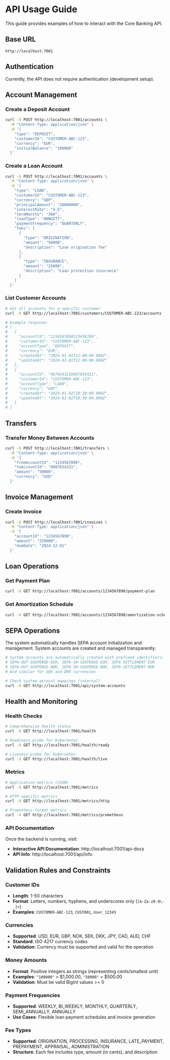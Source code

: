 # API Usage Guide

This guide provides examples of how to interact with the Core Banking API.

## Base URL

```
http://localhost:7001
```

## Authentication

Currently, the API does not require authentication (development setup).

## Account Management

### Create a Deposit Account

```bash
curl -X POST http://localhost:7001/accounts \
  -H "Content-Type: application/json" \
  -d '{
    "type": "DEPOSIT",
    "customerId": "CUSTOMER-ABC-123",
    "currency": "EUR",
    "initialBalance": "100000"
  }'
```

### Create a Loan Account

```bash
curl -X POST http://localhost:7001/accounts \
  -H "Content-Type: application/json" \
  -d '{
    "type": "LOAN",
    "customerId": "CUSTOMER-ABC-123",
    "currency": "GBP",
    "principalAmount": "20000000",
    "interestRate": "4.5",
    "termMonths": "360",
    "loanType": "ANNUITY",
    "paymentFrequency": "QUARTERLY",
    "fees": [
      {
        "type": "ORIGINATION",
        "amount": "50000",
        "description": "Loan origination fee"
      },
      {
        "type": "INSURANCE",
        "amount": "25000",
        "description": "Loan protection insurance"
      }
    ]
  }'
```

### List Customer Accounts

```bash
# Get all accounts for a specific customer
curl -X GET http://localhost:7001/customers/CUSTOMER-ABC-123/accounts

# Example response:
# [
#   {
#     "accountId": "1234567890123456789",
#     "customerId": "CUSTOMER-ABC-123",
#     "accountType": "DEPOSIT",
#     "currency": "EUR",
#     "createdAt": "2024-01-01T12:00:00.000Z",
#     "updatedAt": "2024-01-01T12:00:00.000Z"
#   },
#   {
#     "accountId": "9876543210987654321",
#     "customerId": "CUSTOMER-ABC-123",
#     "accountType": "LOAN",
#     "currency": "GBP",
#     "createdAt": "2024-01-02T10:30:00.000Z",
#     "updatedAt": "2024-01-02T10:30:00.000Z"
#   }
# ]
```

## Transfers

### Transfer Money Between Accounts

```bash
curl -X POST http://localhost:7001/transfers \
  -H "Content-Type: application/json" \
  -d '{
    "fromAccountId": "1234567890",
    "toAccountId": "0987654321",
    "amount": "50000",
    "currency": "USD"
  }'
```

## Invoice Management

### Create Invoice

```bash
curl -X POST http://localhost:7001/invoices \
  -H "Content-Type: application/json" \
  -d '{
    "accountId": "1234567890",
    "amount": "250000",
    "dueDate": "2024-12-01"
  }'
```

## Loan Operations

### Get Payment Plan

```bash
curl -X GET http://localhost:7001/accounts/1234567890/payment-plan
```

### Get Amortization Schedule

```bash
curl -X GET http://localhost:7001/accounts/1234567890/amortization-schedule
```

## SEPA Operations

The system automatically handles SEPA account initialization and management. System accounts are created and managed transparently:

```bash
# System accounts are automatically created with prefixed identifiers:
# SEPA-OUT-SUSPENSE-EUR, SEPA-IN-SUSPENSE-EUR, SEPA-SETTLEMENT-EUR
# SEPA-OUT-SUSPENSE-NOK, SEPA-IN-SUSPENSE-NOK, SEPA-SETTLEMENT-NOK
# And similar for SEK and DKK currencies

# Check system account mappings (internal)
curl -X GET http://localhost:7001/api/system-accounts
```

## Health and Monitoring

### Health Checks

```bash
# Comprehensive health status
curl -X GET http://localhost:7001/health

# Readiness probe for Kubernetes
curl -X GET http://localhost:7001/health/ready

# Liveness probe for Kubernetes
curl -X GET http://localhost:7001/health/live
```

### Metrics

```bash
# Application metrics (JSON)
curl -X GET http://localhost:7001/metrics

# HTTP-specific metrics
curl -X GET http://localhost:7001/metrics/http

# Prometheus-format metrics
curl -X GET http://localhost:7001/metrics/prometheus
```

### API Documentation

Once the backend is running, visit:

- **Interactive API Documentation**: http://localhost:7001/api-docs
- **API Info**: http://localhost:7001/api/info

## Validation Rules and Constraints

### Customer IDs

- **Length**: 1-50 characters
- **Format**: Letters, numbers, hyphens, and underscores only (`[A-Za-z0-9\-_]+`)
- **Examples**: `CUSTOMER-ABC-123`, `CUST001`, `User_12345`

### Currencies

- **Supported**: USD, EUR, GBP, NOK, SEK, DKK, JPY, CAD, AUD, CHF
- **Standard**: ISO 4217 currency codes
- **Validation**: Currency must be supported and valid for the operation

### Money Amounts

- **Format**: Positive integers as strings (representing cents/smallest unit)
- **Examples**: `"100000"` = $1,000.00, `"50000"` = $500.00
- **Validation**: Must be valid BigInt values >= 0

### Payment Frequencies

- **Supported**: WEEKLY, BI_WEEKLY, MONTHLY, QUARTERLY, SEMI_ANNUALLY, ANNUALLY
- **Use Cases**: Flexible loan payment schedules and invoice generation

### Fee Types

- **Supported**: ORIGINATION, PROCESSING, INSURANCE, LATE_PAYMENT, PREPAYMENT, APPRAISAL, ADMINISTRATION
- **Structure**: Each fee includes type, amount (in cents), and description
